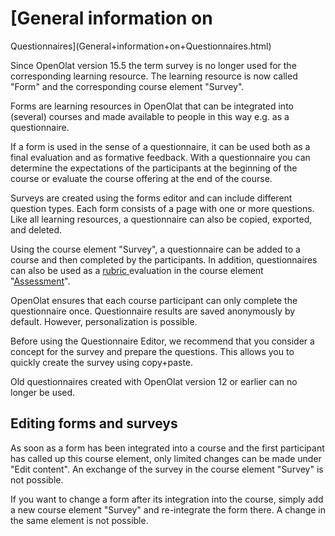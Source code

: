 #  [General information on
Questionnaires](General+information+on+Questionnaires.html)

Since OpenOlat version 15.5 the term survey is no longer used for the
corresponding learning resource. The learning resource is now called "Form"
and the corresponding course element "Survey".

Forms are learning resources in OpenOlat that can be integrated into (several)
courses and made available to people in this way e.g. as a questionnaire.

If a form is used in the sense of a questionnaire, it can be used both as a
final evaluation and as formative feedback. With a questionnaire you can
determine the expectations of the participants at the beginning of the course
or evaluate the course offering at the end of the course.

Surveys are created using the forms editor and can include different question
types. Each form consists of a page with one or more questions. Like all
learning resources, a questionnaire can also be copied, exported, and deleted.

Using the course element "Survey", a questionnaire can be added to a course
and then completed by the participants. In addition, questionnaires can also
be used as a [rubric ](Rubric.html)evaluation in the course element
"[Assessment](Course+Element%EF%B9%95+Assessment.html)".

OpenOlat ensures that each course participant can only complete the
questionnaire once. Questionnaire results are saved anonymously by default.
However, personalization is possible.

Before using the Questionnaire Editor, we recommend that you consider a
concept for the survey and prepare the questions. This allows you to quickly
create the survey using copy+paste.

Old questionnaires created with OpenOlat version 12 or earlier can no longer
be used.

## Editing forms and surveys

As soon as a form has been integrated into a course and the first participant
has called up this course element, only limited changes can be made under
"Edit content". An exchange of the survey in the course element "Survey" is
not possible.

If you want to change a form after its integration into the course, simply add
a new course element "Survey" and re-integrate the form there. A change in the
same element is not possible.

  

